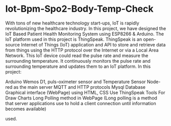 # Iot-Bpm-Spo2-Body-Temp-Check
With tons of new healthcare technology start-ups, IoT is rapidly revolutionizing the healthcare industry. In this project, we have designed the IoT Based Patient Health Monitoring System using ESP8266 & Arduino. The IoT platform used in this project is ThingSpeak. ThingSpeak is an open-source Internet of Things (IoT) application and API to store and retrieve data from things using the HTTP protocol over the Internet or via a Local Area Network. This IoT device could read the pulse rate and measure the surrounding temperature. It continuously monitors the pulse rate and surrounding temperature and updates them to an IoT platform.
In this project:

   Arduino Wemos D1, puls-oximeter sensor and Temperature Sensor
   Node-red as the main server
   MQTT and HTTP protocols
   Mysql Database
   Graphical interface (WebPage) using HTML, CSS
   Use ThingSpeak Tools For Draw Charts
   Long Polling method in WebPage (Long polling is a method that server applications use to hold a client connection until information becomes available)

used.
